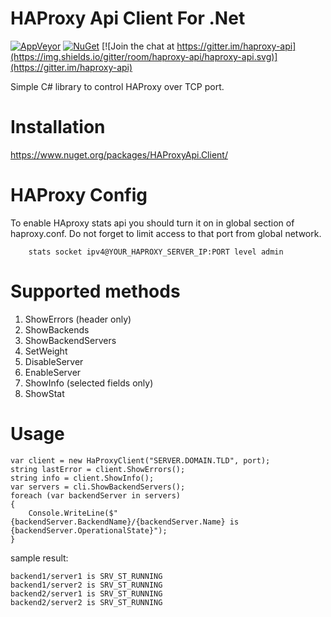 # HAProxy Api Client For .Net

[![AppVeyor](https://img.shields.io/appveyor/ci/thyn/haproxy-api.svg?style=plastic)]()
[![NuGet](https://img.shields.io/nuget/v/HAProxyApi.Client.svg)](https://www.nuget.org/packages/HAProxyApi.Client)
[![Join the chat at https://gitter.im/haproxy-api](https://img.shields.io/gitter/room/haproxy-api/haproxy-api.svg)](https://gitter.im/haproxy-api)



Simple C# library to control HAProxy over TCP port.

# Installation

https://www.nuget.org/packages/HAProxyApi.Client/

# HAProxy Config

To enable HAproxy stats api you should turn it on in global section of haproxy.conf. Do not forget to limit access to that port from global network.

	    stats socket ipv4@YOUR_HAPROXY_SERVER_IP:PORT level admin

# Supported methods

1. ShowErrors (header only)
2. ShowBackends
3. ShowBackendServers
4. SetWeight
5. DisableServer
6. EnableServer
7. ShowInfo (selected fields only)
8. ShowStat

# Usage

	var client = new HaProxyClient("SERVER.DOMAIN.TLD", port);
	string lastError = client.ShowErrors();
	string info = client.ShowInfo();
	var servers = cli.ShowBackendServers();
	foreach (var backendServer in servers)
	{
		Console.WriteLine($"{backendServer.BackendName}/{backendServer.Name} is {backendServer.OperationalState}");
	}

sample result:

	backend1/server1 is SRV_ST_RUNNING
	backend1/server2 is SRV_ST_RUNNING
	backend2/server1 is SRV_ST_RUNNING
	backend2/server2 is SRV_ST_RUNNING
